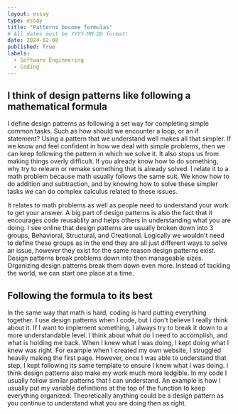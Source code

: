 ```yaml
---
layout: essay
type: essay
title: "Patterns become formulas"
# All dates must be YYYY-MM-DD format!
date: 2024-02-08
published: True
labels:
  - Software Engineering
  - Coding
---
```




## I think of design patterns like following a mathematical formula

I define design patterns as following a set way for completing simple common tasks. Such as how should we encounter a loop, or an if statement? Using a pattern that we understand well makes all that simpler. If we know and feel confident in how we deal with simple problems, then we can keep following the pattern in which we solve it. It also stops us from making things overly difficult. If you already know how to do something, why try to relearn or remake something that is already solved. I relate it to a math problem because math usually follows the same suit. We know how to do addition and subtraction, and by knowing how to solve these simpler tasks we can do complex calculus related to these issues.

It relates to math problems as well as people need to understand your work to get your answer. A big part of design patterns is also the fact that it encourages code reusablity and helps others in understanding what you are doing. I see online that design patterns are usually broken down into 3 groups, Behavioral, Structural, and Creational. Logically we wouldn't need to define these groups as in the end they are all just different ways to solve an issue, however they exist for the same reason design patterns exist. Design patterns break problems down into then manageable sizes. Organizing design patterns break them down even more. Instead of tackling the world, we can start one place at a time.

## Following the formula to its best

In the same way that math is hard, coding is hard putting everything together. I use design patterns when I code, but I don't believe I really think about it. If I want to implement something, I always try to break it down to a more understandable level. I think about what do I need to accomplish, and what is holding me back. When I knew what I was doing, I kept doing what I knew was right. For example when I created my own website, I struggled heavily making the first page. However, once I was able to understand that step, I kept following its same template to ensure I knew what I was doing. I think design patterns also make my work much more ledgible. In my code I usually follow similar patterns that I can understand. An example is how I usually put my variable definitions at the top of the function to keep everything organized. Theoretically anything could be a design pattern as you continue to understand what you are doing then as right.
